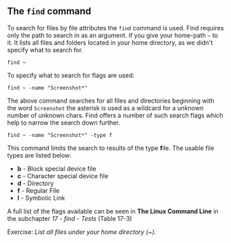## The `find` command

To search for files by file attributes the `find` command is used.
Find requires only the path to search in as an argument. If you give your home-path `~` to it. It lists all files and folders located in your home directory, as we didn't specify what to search for.
~~~~
find ~
~~~~

To specify what to search for flags are used: 

~~~~
find ~ -name "Screenshot*"
~~~~
The above command searches for all files and directories beginning with the word `Screenshot` the asterisk is used as a wildcard for a unknown number of unknown chars.
Find offers a number of such search flags which help to narrow the search down further.

~~~~
find ~ -name "Screenshot*" -type f 
~~~~
This command limits the search to results of the type **f**ile. The usable file types are listed below:
                          
- **b** - Block special device file       
- **c** - Character special device file   
- **d** - Directory                       
- **f** - Regular File                    
- **l** - Symbolic Link                   

A full list of the flags available can be seen in **The Linux Command Line** in the subchapter *17 - find - Tests*  (Table 17-3)

Exercise:
*List all files under your home directory (~).*






